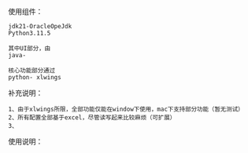 

使用组件：

    jdk21-OracleOpeJdk
    Python3.11.5

    其中UI部分，由
    java- 

    核心功能部分通过
    python- xlwings

补充说明：

    1、由于xlwings所限，全部功能仅能在window下使用，mac下支持部分功能（暂无测试）
    2、所有配置全部基于excel，尽管读写起来比较麻烦（可扩展）
    3、

使用说明：